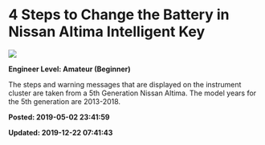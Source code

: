 # 4 Steps to Change the Battery in Nissan Altima Intelligent Key

![](../../images/untitled-f002145.png)

**Engineer Level: Amateur (Beginner)** 

The steps and warning messages that are displayed on the instrument cluster are taken 
from a 5th Generation Nissan Altima. The model years for the 5th generation are 2013-2018.

**Posted: 2019-05-02 23:41:59** 

**Updated: 2019-12-22 07:41:43** 

